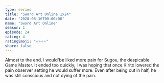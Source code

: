 ```yaml
---
type: series
title: "Sword Art Online 1x24"
date: "2020-08-16T00:00:00"
name: "Sword Art Online"
season: 1
episode: 24
rating: 4
ratingEmoji: "⭐️⭐️⭐️⭐️"
share: false
---
```


Almost to the end. I would'be liked more pain for Sugou, the despicable Game Master. It ended too quickly, I was hoping that once Kirito lowered the pain observer setting he would suffer more. Even after being cut in half, he was still conscious and not dying of the pain.
